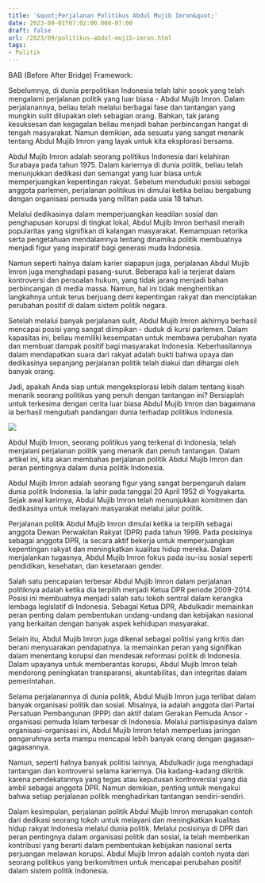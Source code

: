 ```yaml
---
title: '&quot;Perjalanan Politikus Abdul Mujib Imron&quot;'
date: 2023-09-01T07:02:00.000-07:00
draft: false
url: /2023/09/politikus-abdul-mujib-imron.html
tags: 
- Politik
---
```


  

BAB (Before After Bridge) Framework:  
  
Sebelumnya, di dunia perpolitikan Indonesia telah lahir sosok yang telah mengalami perjalanan politik yang luar biasa - Abdul Mujib Imron. Dalam perjalanannya, beliau telah melalui berbagai fase dan tantangan yang mungkin sulit dilupakan oleh sebagian orang. Bahkan, tak jarang kesuksesan dan kegagalan beliau menjadi bahan perbincangan hangat di tengah masyarakat. Namun demikian, ada sesuatu yang sangat menarik tentang Abdul Mujib Imron yang layak untuk kita eksplorasi bersama.

  

Abdul Mujib Imron adalah seorang politikus Indonesia dari kelahiran Surabaya pada tahun 1975. Dalam kariernya di dunia politik, beliau telah menunjukkan dedikasi dan semangat yang luar biasa untuk memperjuangkan kepentingan rakyat. Sebelum menduduki posisi sebagai anggota parlemen, perjalanan politikus ini dimulai ketika beliau bergabung dengan organisasi pemuda yang militan pada usia 18 tahun.

  

Melalui dedikasinya dalam memperjuangkan keadilan sosial dan penghapusan korupsi di tingkat lokal, Abdul Mujib Imron berhasil meraih popularitas yang signifikan di kalangan masyarakat. Kemampuan retorika serta pengetahuan mendalamnya tentang dinamika politik membuatnya menjadi figur yang inspiratif bagi generasi muda Indonesia.

  

Namun seperti halnya dalam karier siapapun juga, perjalanan Abdul Mujib Imron juga menghadapi pasang-surut. Beberapa kali ia terjerat dalam kontroversi dan persoalan hukum, yang tidak jarang menjadi bahan perbincangan di media massa. Namun, hal ini tidak menghentikan langkahnya untuk terus berjuang demi kepentingan rakyat dan menciptakan perubahan positif di dalam sistem politik negara.

  

Setelah melalui banyak perjalanan sulit, Abdul Mujib Imron akhirnya berhasil mencapai posisi yang sangat diimpikan - duduk di kursi parlemen. Dalam kapasitas ini, beliau memiliki kesempatan untuk membawa perubahan nyata dan membuat dampak positif bagi masyarakat Indonesia. Keberhasilannya dalam mendapatkan suara dari rakyat adalah bukti bahwa upaya dan dedikasinya sepanjang perjalanan politik telah diakui dan dihargai oleh banyak orang.

  

Jadi, apakah Anda siap untuk mengeksplorasi lebih dalam tentang kisah menarik seorang politikus yang penuh dengan tantangan ini? Bersiaplah untuk terkesima dengan cerita luar biasa Abdul Mujib Imron dan bagaimana ia berhasil mengubah pandangan dunia terhadap politikus Indonesia.

  

![](https://images.genpi.co/uploads/jatim/arsip/normal/2022/11/11/wakil-bupati-pasuruan-mujib-imron-di-sela-kegiatan-bimbingan-irxi.jpg)

  

Abdul Mujib Imron, seorang politikus yang terkenal di Indonesia, telah menjalani perjalanan politik yang menarik dan penuh tantangan. Dalam artikel ini, kita akan membahas perjalanan politik Abdul Mujib Imron dan peran pentingnya dalam dunia politik Indonesia.

  

Abdul Mujib Imron adalah seorang figur yang sangat berpengaruh dalam dunia politik Indonesia. Ia lahir pada tanggal 20 April 1952 di Yogyakarta. Sejak awal karirnya, Abdul Mujib Imron telah menunjukkan komitmen dan dedikasinya untuk melayani masyarakat melalui jalur politik.

  

Perjalanan politik Abdul Mujib Imron dimulai ketika ia terpilih sebagai anggota Dewan Perwakilan Rakyat (DPR) pada tahun 1999. Pada posisinya sebagai anggota DPR, ia secara aktif bekerja untuk memperjuangkan kepentingan rakyat dan meningkatkan kualitas hidup mereka. Dalam menjalankan tugasnya, Abdul Mujib Imron fokus pada isu-isu sosial seperti pendidikan, kesehatan, dan kesetaraan gender.

  

Salah satu pencapaian terbesar Abdul Mujib Imron dalam perjalanan politiknya adalah ketika dia terpilih menjadi Ketua DPR periode 2009-2014. Posisi ini membuatnya menjadi salah satu tokoh sentral dalam kerangka lembaga legislatif di Indonesia. Sebagai Ketua DPR, Abdulkadir memainkan peran penting dalam pembentukan undang-undang dan kebijakan nasional yang berkaitan dengan banyak aspek kehidupan masyarakat.

  

Selain itu, Abdul Mujib Imron juga dikenal sebagai politisi yang kritis dan berani menyuarakan pendapatnya. Ia memainkan peran yang signifikan dalam menentang korupsi dan mendesak reformasi politik di Indonesia. Dalam upayanya untuk memberantas korupsi, Abdul Mujib Imron telah mendorong peningkatan transparansi, akuntabilitas, dan integritas dalam pemerintahan.

  

Selama perjalanannya di dunia politik, Abdul Mujib Imron juga terlibat dalam banyak organisasi politik dan sosial. Misalnya, ia adalah anggota dari Partai Persatuan Pembangunan (PPP) dan aktif dalam Gerakan Pemuda Ansor - organisasi pemuda Islam terbesar di Indonesia. Melalui partisipasinya dalam organisasi-organisasi ini, Abdul Mujib Imron telah memperluas jaringan pengaruhnya serta mampu mencapai lebih banyak orang dengan gagasan-gagasannya.

  

Namun, seperti halnya banyak politisi lainnya, Abdulkadir juga menghadapi tantangan dan kontroversi selama kariernya. Dia kadang-kadang dikritik karena pendekatannya yang tegas atau keputusan kontroversial yang dia ambil sebagai anggota DPR. Namun demikian, penting untuk mengakui bahwa setiap perjalanan politik menghadirkan tantangan sendiri-sendiri.

  

Dalam kesimpulan, perjalanan politik Abdul Mujib Imron merupakan contoh dari dedikasi seorang tokoh untuk melayani dan meningkatkan kualitas hidup rakyat Indonesia melalui dunia politik. Melalui posisinya di DPR dan peran pentingnya dalam organisasi politik dan sosial, ia telah memberikan kontribusi yang berarti dalam pembentukan kebijakan nasional serta perjuangan melawan korupsi. Abdul Mujib Imron adalah contoh nyata dari seorang politikus yang berkomitmen untuk mencapai perubahan positif dalam sistem politik Indonesia.
